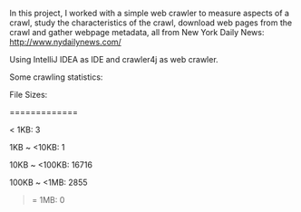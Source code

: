 In this project, I worked with a simple web crawler to measure aspects of a crawl, study the
characteristics of the crawl, download web pages from the crawl and gather webpage metadata, all
from New York Daily News: http://www.nydailynews.com/

Using IntelliJ IDEA as IDE and crawler4j as web crawler.

Some crawling statistics:

File Sizes:

=============

< 1KB: 3

 1KB ~ <10KB: 1
 
 10KB ~ <100KB: 16716
 
 100KB ~ <1MB: 2855
 
 >= 1MB: 0
